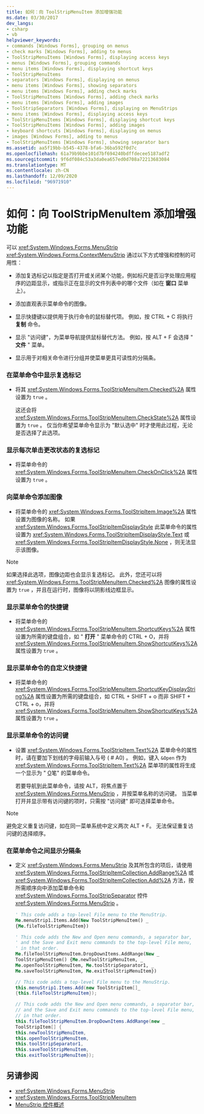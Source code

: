 ```yaml
---
title: 如何：向 ToolStripMenuItem 添加增强功能
ms.date: 03/30/2017
dev_langs:
- csharp
- vb
helpviewer_keywords:
- commands [Windows Forms], grouping on menus
- check marks [Windows Forms], adding to menus
- ToolStripMenuItems [Windows Forms], displaying access keys
- menus [Windows Forms], grouping commands
- menu items [Windows Forms], displaying shortcut keys
- ToolStripMenuItems
- separators [Windows Forms], displaying on menus
- menu items [Windows Forms], showing separators
- menu items [Windows Forms], adding check marks
- ToolStripMenuItems [Windows Forms], adding check marks
- menu items [Windows Forms], adding images
- ToolStripSeparators [Windows Forms], displaying on MenuStrips
- menu items [Windows Forms], displaying access keys
- ToolStripMenuItems [Windows Forms], displaying shortcut keys
- ToolStripMenuItems [Windows Forms], adding images
- keyboard shortcuts [Windows Forms], displaying on menus
- images [Windows Forms], adding to menus
- ToolStripMenuItems [Windows Forms], showing separator bars
ms.assetid: aa5f19bb-b545-4378-bfa6-36ba592f0d7c
ms.openlocfilehash: 61a79b9bbe101d7bf694240bdffdecee5187adf2
ms.sourcegitcommit: 9f6df084c53a3da0ea657ed0d708a72213683084
ms.translationtype: MT
ms.contentlocale: zh-CN
ms.lasthandoff: 12/09/2020
ms.locfileid: "96971910"
---
```

# <a name="how-to-add-enhancements-to-toolstripmenuitems"></a>如何：向 ToolStripMenuItem 添加增强功能
可以 <xref:System.Windows.Forms.MenuStrip> <xref:System.Windows.Forms.ContextMenuStrip> 通过以下方式增强和控制的可用性：  
  
- 添加复选标记以指定是否打开或关闭某个功能，例如标尺是否沿字处理应用程序的边距显示，或指示正在显示的文件列表中的哪个文件（如在 **窗口** 菜单上）。  
  
- 添加直观表示菜单命令的图像。  
  
- 显示快捷键以提供用于执行命令的鼠标替代项。 例如，按 CTRL + C 将执行 **复制** 命令。  
  
- 显示 "访问键"，为菜单导航提供鼠标替代方法。 例如，按 ALT + F 会选择 " **文件** " 菜单。  
  
- 显示用于对相关命令进行分组并使菜单更具可读性的分隔条。  
  
### <a name="to-display-a-check-mark-on-a-menu-command"></a>在菜单命令中显示复选标记  
  
- 将其 <xref:System.Windows.Forms.ToolStripMenuItem.Checked%2A> 属性设置为 `true` 。  
  
     这还会将 <xref:System.Windows.Forms.ToolStripMenuItem.CheckState%2A> 属性设置为 `true` 。 仅当你希望菜单命令显示为 "默认选中" 时才使用此过程，无论是否选择了此选项。  
  
### <a name="to-display-a-check-mark-that-changes-state-with-each-click"></a>显示每次单击更改状态的复选标记  
  
- 将菜单命令的 <xref:System.Windows.Forms.ToolStripMenuItem.CheckOnClick%2A> 属性设置为 `true` 。  
  
### <a name="to-add-an-image-to-a-menu-command"></a>向菜单命令添加图像  
  
- 将菜单命令的 <xref:System.Windows.Forms.ToolStripItem.Image%2A> 属性设置为图像的名称。 如果 <xref:System.Windows.Forms.ToolStripItemDisplayStyle> 此菜单命令的属性设置为 <xref:System.Windows.Forms.ToolStripItemDisplayStyle.Text> 或 <xref:System.Windows.Forms.ToolStripItemDisplayStyle.None> ，则无法显示该图像。  
  
> [!NOTE]
> 如果选择此选项，图像边距也会显示复选标记。 此外，您还可以将 <xref:System.Windows.Forms.ToolStripMenuItem.Checked%2A> 图像的属性设置为 `true` ，并且在运行时，图像将以阴影线边框显示。  
  
### <a name="to-display-a-shortcut-key-for-a-menu-command"></a>显示菜单命令的快捷键  
  
- 将菜单命令的 <xref:System.Windows.Forms.ToolStripMenuItem.ShortcutKeys%2A> 属性设置为所需的键盘组合，如 " **打开** " 菜单命令的 CTRL + O，并将 <xref:System.Windows.Forms.ToolStripMenuItem.ShowShortcutKeys%2A> 属性设置为 `true` 。  
  
### <a name="to-display-custom-shortcut-keys-for-a-menu-command"></a>显示菜单命令的自定义快捷键  
  
- 将菜单命令的 <xref:System.Windows.Forms.ToolStripMenuItem.ShortcutKeyDisplayString%2A> 属性设置为所需的键盘组合，如 CTRL + SHIFT + o 而非 SHIFT + CTRL + o，并将 <xref:System.Windows.Forms.ToolStripMenuItem.ShowShortcutKeys%2A> 属性设置为 `true` 。  
  
### <a name="to-display-an-access-key-for-a-menu-command"></a>显示菜单命令的访问键  
  
- 设置 <xref:System.Windows.Forms.ToolStripItem.Text%2A> 菜单命令的属性时，请在要加下划线的字母前输入与号 ( # A0) 。 例如，键入 `&Open` 作为 <xref:System.Windows.Forms.ToolStripItem.Text%2A> 菜单项的属性将生成一个显示为 " <u>O</u>笔" 的菜单命令。
  
     若要导航到此菜单命令，请按 ALT，将焦点置于 <xref:System.Windows.Forms.MenuStrip> ，并按菜单名称的访问键。 当菜单打开并显示带有访问键的项时，只需按 "访问键" 即可选择菜单命令。  
  
> [!NOTE]
> 避免定义重复访问键，如在同一菜单系统中定义两次 ALT + F。 无法保证重复访问键的选择顺序。  
  
### <a name="to-display-a-separator-bar-between-menu-commands"></a>在菜单命令之间显示分隔条  
  
- 定义 <xref:System.Windows.Forms.MenuStrip> 及其所包含的项后，请使用 <xref:System.Windows.Forms.ToolStripItemCollection.AddRange%2A> 或 <xref:System.Windows.Forms.ToolStripItemCollection.Add%2A> 方法，按所需顺序向中添加菜单命令和 <xref:System.Windows.Forms.ToolStripSeparator> 控件 <xref:System.Windows.Forms.MenuStrip> 。  
  
    ```vb  
    ' This code adds a top-level File menu to the MenuStrip.  
    Me.menuStrip1.Items.Add(New ToolStripMenuItem() _  
    {Me.fileToolStripMenuItem})  
  
    ' This code adds the New and Open menu commands, a separator bar,
    ' and the Save and Exit menu commands to the top-level File menu,
    ' in that order.  
    Me.fileToolStripMenuItem.DropDownItems.AddRange(New _  
    ToolStripMenuItem() {Me.newToolStripMenuItem, _  
    Me.openToolStripMenuItem, Me.toolStripSeparator1, _  
    Me.saveToolStripMenuItem, Me.exitToolStripMenuItem})  
    ```  
  
    ```csharp  
    // This code adds a top-level File menu to the MenuStrip.  
    this.menuStrip1.Items.Add(new ToolStripItem[]_  
    {this.fileToolStripMenuItem});  
  
    // This code adds the New and Open menu commands, a separator bar,
    // and the Save and Exit menu commands to the top-level File menu,
    // in that order.  
    this.fileToolStripMenuItem.DropDownItems.AddRange(new _  
    ToolStripItem[] {  
    this.newToolStripMenuItem,  
    this.openToolStripMenuItem,  
    this.toolStripSeparator1,  
    this.saveToolStripMenuItem,  
    this.exitToolStripMenuItem});  
    ```  
  
## <a name="see-also"></a>另请参阅

- <xref:System.Windows.Forms.MenuStrip>
- <xref:System.Windows.Forms.ToolStripMenuItem>
- [MenuStrip 控件概述](menustrip-control-overview-windows-forms.md)

